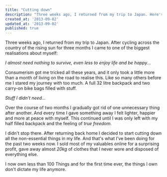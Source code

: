 ```yaml
---
title: "Cutting down"
description: "Three weeks ago, I returned from my trip to Japan. Here's the one thing I've learned."
created_at: '2013-09-02'
updated_at: '2013-09-02'
published: true
---
```

Three weeks ago, I returned from my trip to Japan. After cycling across the country of the rising sun for three months I came to one of the biggest realisations about myself:  

*I almost need nothing to survive, even less to enjoy life and be happy...*

Consumerism got me tricked all these years, and it only took a little more than a month of living on the road to realise this. 
Like so many others before me I stared my journey with too much. A full 32 litre backpack and two carry-on bike bags filled with stuff. 

*Stuff I didn't need...*

Over the course of two months I gradually got rid of one unnecessary thing after another. And every time I gave something away I felt lighter, happier and more at peace with myself. This continued until I was only left with my half filled backpack and the feeling of *true freedom*.

I didn't stop there. After returning back home I decided to start cutting down all the non-essential things in my life. And that's what I've been doing for the past two weeks now. I sold most of my valuables online for a surprising profit, gave away almost *20kg* of clothes that I never wore and disposed of everything else.

I now own less than 100 Things and for the first time ever, the things I own don't dictate my life anymore.
